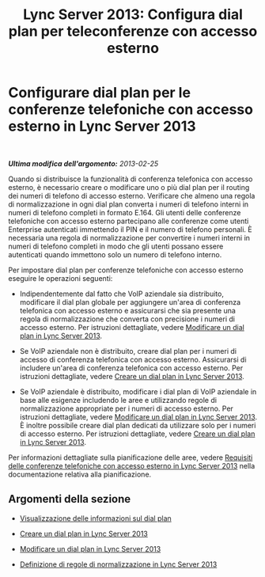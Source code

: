 ﻿---
title: "Lync Server 2013: Configura dial plan per teleconferenze con accesso esterno"
TOCTitle: Configurare dial plan per le conferenze telefoniche con accesso esterno
ms:assetid: a3e0958e-384f-43e5-b4c9-686b6ecac7ed
ms:mtpsurl: https://technet.microsoft.com/it-it/library/Gg412768(v=OCS.15)
ms:contentKeyID: 49301536
ms.date: 08/24/2015
mtps_version: v=OCS.15
ms.translationtype: HT
---

# Configurare dial plan per le conferenze telefoniche con accesso esterno in Lync Server 2013

 

_**Ultima modifica dell'argomento:** 2013-02-25_

Quando si distribuisce la funzionalità di conferenza telefonica con accesso esterno, è necessario creare o modificare uno o più dial plan per il routing dei numeri di telefono di accesso esterno. Verificare che almeno una regola di normalizzazione in ogni dial plan converta i numeri di telefono interni in numeri di telefono completi in formato E.164. Gli utenti delle conferenze telefoniche con accesso esterno partecipano alle conferenze come utenti Enterprise autenticati immettendo il PIN e il numero di telefono personali. È necessaria una regola di normalizzazione per convertire i numeri interni in numeri di telefono completi in modo che gli utenti possano essere autenticati quando immettono solo un numero di telefono interno.

Per impostare dial plan per conferenze telefoniche con accesso esterno eseguire le operazioni seguenti:

  - Indipendentemente dal fatto che VoIP aziendale sia distribuito, modificare il dial plan globale per aggiungere un'area di conferenza telefonica con accesso esterno e assicurarsi che sia presente una regola di normalizzazione che converta con precisione i numeri di accesso esterno. Per istruzioni dettagliate, vedere [Modificare un dial plan in Lync Server 2013](lync-server-2013-modify-a-dial-plan.md).

  - Se VoIP aziendale non è distribuito, creare dial plan per i numeri di accesso di conferenza telefonica con accesso esterno. Assicurarsi di includere un'area di conferenza telefonica con accesso esterno. Per istruzioni dettagliate, vedere [Creare un dial plan in Lync Server 2013](lync-server-2013-create-a-dial-plan.md).

  - Se VoIP aziendale è distribuito, modificare i dial plan di VoIP aziendale in base alle esigenze includendo le aree e utilizzando regole di normalizzazione appropriate per i numeri di accesso esterno. Per istruzioni dettagliate, vedere [Modificare un dial plan in Lync Server 2013](lync-server-2013-modify-a-dial-plan.md). È inoltre possibile creare dial plan dedicati da utilizzare solo per i numeri di accesso esterno. Per istruzioni dettagliate, vedere [Creare un dial plan in Lync Server 2013](lync-server-2013-create-a-dial-plan.md).

Per informazioni dettagliate sulla pianificazione delle aree, vedere [Requisiti delle conferenze telefoniche con accesso esterno in Lync Server 2013](lync-server-2013-dial-in-conferencing-requirements.md) nella documentazione relativa alla pianificazione.

## Argomenti della sezione

  - [Visualizzazione delle informazioni sul dial plan](lync-server-2013-view-dial-plan-information.md)

  - [Creare un dial plan in Lync Server 2013](lync-server-2013-create-a-dial-plan.md)

  - [Modificare un dial plan in Lync Server 2013](lync-server-2013-modify-a-dial-plan.md)

  - [Definizione di regole di normalizzazione in Lync Server 2013](lync-server-2013-defining-normalization-rules.md)


